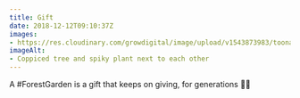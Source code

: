 ```yaml
---
title: Gift
date: 2018-12-12T09:10:37Z
images: 
- https://res.cloudinary.com/growdigital/image/upload/v1543873983/toona-sinensis-new-zealand-flax-41164041491.jpg
imageAlt: 
- Coppiced tree and spiky plant next to each other
---
```


A #ForestGarden is a gift that keeps on giving, for generations 🎄🌳

